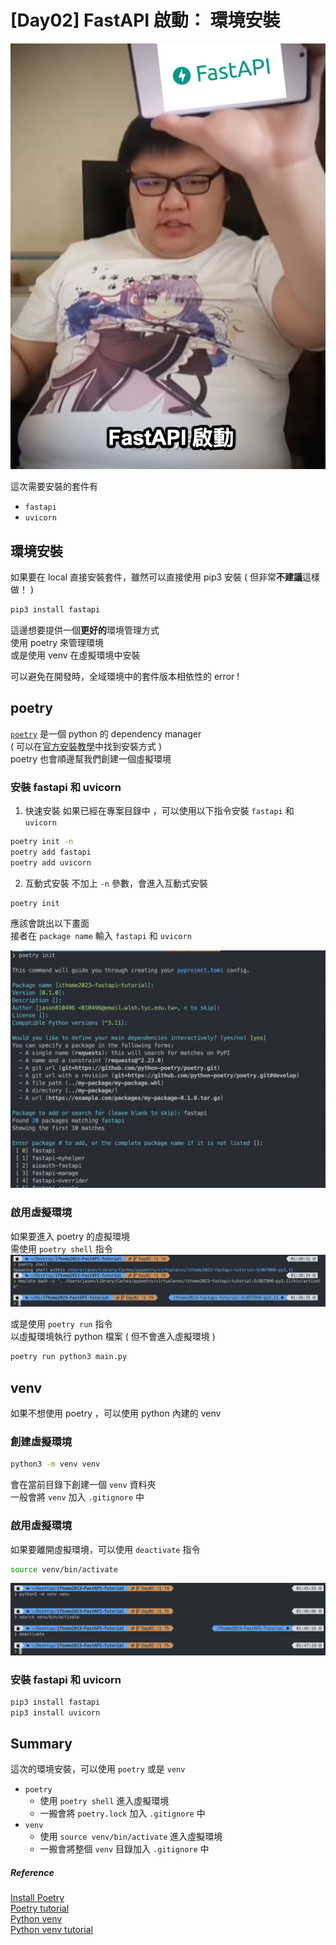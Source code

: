 # [Day02]  FastAPI 啟動： 環境安裝

![](https://raw.githubusercontent.com/jason810496/iThome2023-FastAPI-Tutorial/Images/assets/Day02/banner.png)


這次需要安裝的套件有
- `fastapi`
- `uvicorn`

## 環境安裝

如果要在 local 直接安裝套件，雖然可以直接使用 pip3 安裝
( 但非常**不建議**這樣做！ )
```bash
pip3 install fastapi
```

這邊想要提供一個**更好的**環境管理方式 <br>
使用 poetry 來管理環境 <br>
或是使用 venv 在虛擬環境中安裝

可以避免在開發時，全域環境中的套件版本相依性的 error ! <br>

## poetry

[`poetry`](https://python-poetry.org/) 是一個 python 的 dependency manager <br>
( 可以在[官方安裝教學](https://python-poetry.org/docs/#installation)中找到安裝方式 ) <br>
poetry 也會順邊幫我們創建一個虛擬環境 <br>

### 安裝 fastapi 和 uvicorn

1. 快速安裝
如果已經在專案目錄中 ，可以使用以下指令安裝 `fastapi` 和 `uvicorn`
```bash
poetry init -n
poetry add fastapi
poetry add uvicorn
```

2. 互動式安裝
不加上 `-n` 參數，會進入互動式安裝
```bash
poetry init
```
應該會跳出以下畫面 <br>
接者在 `package name` 輸入 `fastapi` 和 `uvicorn` <br>

![](https://raw.githubusercontent.com/jason810496/iThome2023-FastAPI-Tutorial/Images/assets/Day02/poetry-interative.png)

### 啟用虛擬環境

如果要進入 poetry 的虛擬環境 <br>
需使用 `poetry shell` 指令 
![](https://raw.githubusercontent.com/jason810496/iThome2023-FastAPI-Tutorial/Images/assets/Day02/active.png)

或是使用 `poetry run` 指令 <br>
以虛擬環境執行 python 檔案 ( 但不會進入虛擬環境 ) 

```bash
poetry run python3 main.py
```

## venv

如果不想使用 poetry ，可以使用 python 內建的 venv <br>

### 創建虛擬環境

```bash
python3 -m venv venv
```

會在當前目錄下創建一個 `venv` 資料夾 <br>
一般會將 `venv` 加入 `.gitignore` 中 <br>

### 啟用虛擬環境

如果要離開虛擬環境，可以使用 `deactivate` 指令 <br>
```bash
source venv/bin/activate
```

![](https://raw.githubusercontent.com/jason810496/iThome2023-FastAPI-Tutorial/Images/assets/Day02/venv.png)


### 安裝 fastapi 和 uvicorn

```bash
pip3 install fastapi
pip3 install uvicorn
```

## Summary

這次的環境安裝，可以使用 `poetry` 或是 `venv` <br>

- `poetry`
    - 使用 `poetry shell` 進入虛擬環境
    - 一搬會將 `poetry.lock` 加入 `.gitignore` 中
- `venv`
    - 使用 `source venv/bin/activate` 進入虛擬環境
    - 一搬會將整個 `venv` 目錄加入 `.gitignore` 中

##### Reference

[Install Poetry](https://python-poetry.org/docs/#installation) <br>
[Poetry tutorial](https://python-poetry.org/docs/basic-usage/) <br>
[Python venv](https://docs.python.org/3/library/venv.html) <br>
[Python venv tutorial](https://docs.python.org/3/tutorial/venv.html) <br>


